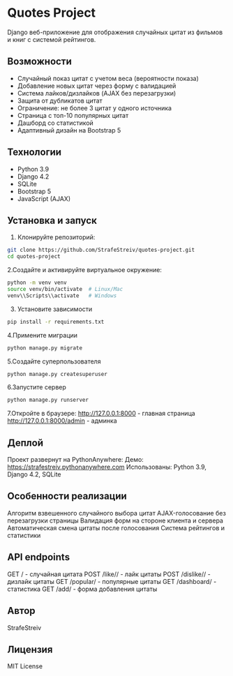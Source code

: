 # Quotes Project

Django веб-приложение для отображения случайных цитат из фильмов и книг с системой рейтингов.

## Возможности

- Случайный показ цитат с учетом веса (вероятности показа)
- Добавление новых цитат через форму с валидацией
- Система лайков/дизлайков (AJAX без перезагрузки)
- Защита от дубликатов цитат
- Ограничение: не более 3 цитат у одного источника
- Страница с топ-10 популярных цитат
- Дашборд со статистикой
- Адаптивный дизайн на Bootstrap 5

## Технологии

- Python 3.9
- Django 4.2
- SQLite
- Bootstrap 5
- JavaScript (AJAX)

## Установка и запуск

1. Клонируйте репозиторий:
```bash
git clone https://github.com/StrafeStreiv/quotes-project.git
cd quotes-project
```
2.Создайте и активируйте виртуальное окружение:

```bash
python -m venv venv
source venv/bin/activate  # Linux/Mac
venv\\Scripts\\activate   # Windows
```
3. Установите зависимости
```bash
pip install -r requirements.txt
```
4.Примените миграции
```bash
python manage.py migrate
```
5.Создайте суперпользователя
```bash
python manage.py createsuperuser
```
6.Запустите сервер
```bash
python manage.py runserver
```
7.Откройте в браузере:
http://127.0.0.1:8000 - главная страница
http://127.0.0.1:8000/admin - админка

## Деплой
Проект развернут на PythonAnywhere:
Демо: https://strafestreiv.pythonanywhere.com
Использованы: Python 3.9, Django 4.2, SQLite

## Особенности реализации
Алгоритм взвешенного случайного выбора цитат
AJAX-голосование без перезагрузки страницы
Валидация форм на стороне клиента и сервера
Автоматическая смена цитаты после голосования
Система рейтингов и статистики

## API endpoints
GET / - случайная цитата
POST /like/<id>/ - лайк цитаты
POST /dislike/<id>/ - дизлайк цитаты
GET /popular/ - популярные цитаты
GET /dashboard/ - статистика
GET /add/ - форма добавления цитаты

## Автор
StrafeStreiv

## Лицензия
MIT License
